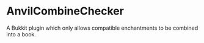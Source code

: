 # AnvilCombineChecker
A Bukkit plugin which only allows compatible enchantments to be combined into a book.
